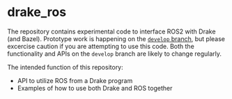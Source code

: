 # drake_ros

The repository contains experimental code to interface ROS2 with Drake (and
Bazel).
Prototype work is happening on the
[`develop` branch](https://github.com/RobotLocomotion/drake-ros/tree/develop),
but please excercise caution if you are attempting to use this code.
Both the functionality and APIs on the `develop` branch are likely to change
regularly.

The intended function of this repository:
 - API to utilize ROS from a Drake program
 - Examples of how to use both Drake and ROS together

